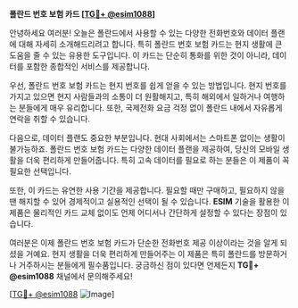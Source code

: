 **폴란드 번호 보험 카드 [[TG💪+ @esim1088](https://t.me/s/esim1088)]**

안녕하세요 여러분! 오늘은 폴란드에서 사용할 수 있는 다양한 전화번호와 데이터 플랜에 대해 자세히 소개해드리려고 합니다. 특히 폴란드 번호 보험 카드는 현지 생활에 큰 도움을 줄 수 있는 유용한 도구입니다. 이 카드는 단순히 통화를 위한 것이 아니라, 데이터를 포함한 종합적인 서비스를 제공합니다.

우선, 폴란드 번호 보험 카드는 현지 번호를 쉽게 얻을 수 있는 방법입니다. 현지 번호를 가지고 있으면 현지 사람들과의 소통이 더 원활해지고, 특히 해외에서 일하거나 여행하는 분들에게 매우 유리합니다. 또한, 국제전화 요금 걱정 없이 폴란드 내에서 자유롭게 연락을 취할 수 있습니다.

다음으로, 데이터 플랜도 중요한 부분입니다. 현대 사회에서는 스마트폰 없이는 생활이 불가능하죠. 폴란드 번호 보험 카드는 다양한 데이터 플랜을 제공하여, 당신의 모바일 생활을 더욱 편리하게 만들어줍니다. 특히 고속 데이터를 필요로 하는 분들은 이 제품이 꼭 필요한 선택입니다.

또한, 이 카드는 유연한 사용 기간을 제공합니다. 필요할 때만 구매하고, 필요하지 않을 땐 해지할 수 있어 경제적이고 실용적인 선택이 될 수 있습니다. **ESIM** 기술을 활용한 이 제품은 물리적인 카드 교체 없이도 언제 어디서나 간단하게 설정할 수 있다는 장점이 있습니다.

여러분은 이제 폴란드 번호 보험 카드가 단순한 전화번호 제공 이상이라는 것을 알게 되셨을 거예요. 현지 생활을 더욱 편리하게 만들어주는 이 제품은 특히 폴란드를 방문하거나 거주하시는 분들에게 필수품입니다. 궁금하신 점이 있다면 언제든지 **TG💪+ @esim1088** 채널에서 문의해주세요!

[[TG💪+ @esim1088](https://t.me/s/esim1088) ![Image](https://i.postimg.cc/Y0z9fWf4/image.png)]